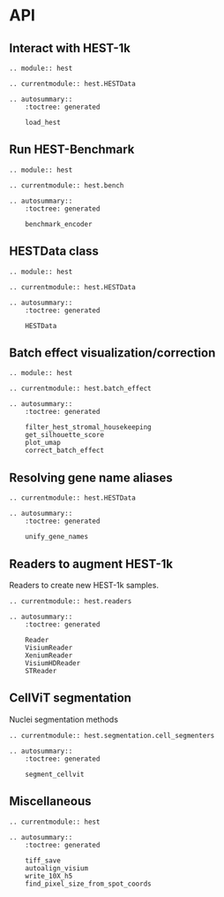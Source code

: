 # API


## Interact with HEST-1k

```{eval-rst}
.. module:: hest
```

```{eval-rst}
.. currentmodule:: hest.HESTData

.. autosummary::
    :toctree: generated
   
    load_hest
```

## Run HEST-Benchmark

```{eval-rst}
.. module:: hest
```

```{eval-rst}
.. currentmodule:: hest.bench

.. autosummary::
    :toctree: generated
   
    benchmark_encoder
```

## HESTData class

```{eval-rst}
.. module:: hest
```

```{eval-rst}
.. currentmodule:: hest.HESTData

.. autosummary::
    :toctree: generated
   
    HESTData
```

## Batch effect visualization/correction

```{eval-rst}
.. module:: hest
```

```{eval-rst}
.. currentmodule:: hest.batch_effect

.. autosummary::
    :toctree: generated
   
    filter_hest_stromal_housekeeping
    get_silhouette_score
    plot_umap
    correct_batch_effect
```

## Resolving gene name aliases

```{eval-rst}
.. currentmodule:: hest.HESTData

.. autosummary::
    :toctree: generated

    unify_gene_names
```


## Readers to augment HEST-1k

Readers to create new HEST-1k samples.

```{eval-rst}
.. currentmodule:: hest.readers

.. autosummary::
    :toctree: generated

    Reader
    VisiumReader
    XeniumReader
    VisiumHDReader
    STReader
```


## CellViT segmentation
Nuclei segmentation methods


```{eval-rst}
.. currentmodule:: hest.segmentation.cell_segmenters

.. autosummary::
    :toctree: generated

    segment_cellvit
```


## Miscellaneous

```{eval-rst}
.. currentmodule:: hest

.. autosummary::
    :toctree: generated

    tiff_save
    autoalign_visium
    write_10X_h5
    find_pixel_size_from_spot_coords
```